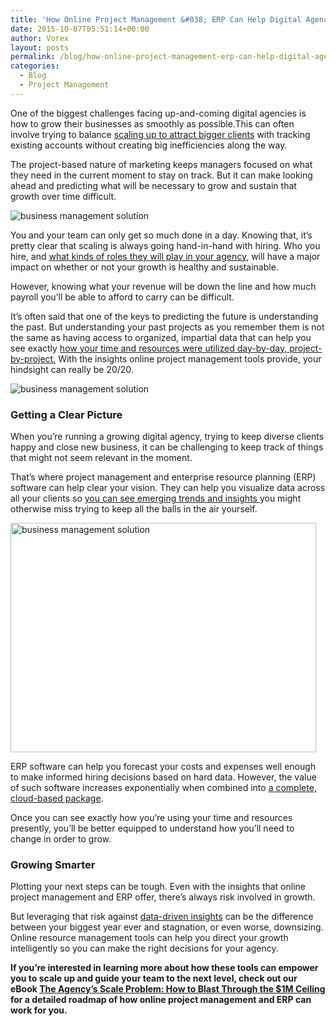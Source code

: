```yaml
---
title: 'How Online Project Management &#038; ERP Can Help Digital Agencies Advance Their Businesses'
date: 2015-10-07T05:51:14+00:00
author: Vorex
layout: posts
permalink: /blog/how-online-project-management-erp-can-help-digital-agencies-advance-their-businesses/
categories:
  - Blog
  - Project Management
---
```

One of the biggest challenges facing up-and-coming digital agencies is how to grow their businesses as smoothly as possible.This can often involve trying to balance <a href="http://www.docurated.com/all-things-productivity/33-ad-agency-experts-reveal-single-biggest-mistakes-challenges-ad-agencies-face-scale" target="_blank">scaling up to attract bigger clients</a> with tracking existing accounts without creating big inefficiencies along the way.

The project-based nature of marketing keeps managers focused on what they need in the current moment to stay on track. But it can make looking ahead and predicting what will be necessary to grow and sustain that growth over time difficult.<!--more-->

![business management solution](https://media.giphy.com/media/wWsbUPjrDS4dG/giphy.gif)

You and your team can only get so much done in a day. Knowing that, it&#8217;s pretty clear that scaling is always going hand-in-hand with hiring. Who you hire, and <a href="http://adage.com/article/digitalnext/growth-killing-digital-agencies/295441/" target="_blank">what kinds of roles they will play in your agency</a>, will have a major impact on whether or not your growth is healthy and sustainable.

However, knowing what your revenue will be down the line and how much payroll you&#8217;ll be able to afford to carry can be difficult.

It&#8217;s often said that one of the keys to predicting the future is understanding the past. But understanding your past projects as you remember them is not the same as having access to organized, impartial data that can help you see exactly <a href="http://www.vorex.com/why-erp-is-a-must-for-project-based-businesses/" target="_blank">how your time and resources were utilized day-by-day, project-by-project.</a> With the insights online project management tools provide, your hindsight can really be 20/20.

![business management solution](http://4.bp.blogspot.com/-HCbSyZF-xic/TsKIvwti2II/AAAAAAAABsY/xdPiiV3S4i8/s1600/hindsight.jpg)

### Getting a Clear Picture

When you&#8217;re running a growing digital agency, trying to keep diverse clients happy and close new business, it can be challenging to keep track of things that might not seem relevant in the moment.

That&#8217;s where project management and enterprise resource planning (ERP) software can help clear your vision. They can help you visualize data across all your clients so <a href="http://www.vorex.com/product/resource-allocation/" target="_blank">you can see emerging trends and insights </a>you might otherwise miss trying to keep all the balls in the air yourself.

<img class="" src="https://media.giphy.com/media/14edZ6PGhzLOQ8/giphy.gif" alt="business management solution" width="489" height="367" />

ERP software can help you forecast your costs and expenses well enough to make informed hiring decisions based on hard data. However, the value of such software increases exponentially when combined into <a href="http://www.forbes.com/sites/louiscolumbus/2015/01/27/five-catalysts-accelerating-cloud-erp-growth-in-2015/" target="_blank">a complete, cloud-based package</a>.

Once you can see exactly how you&#8217;re using your time and resources presently, you&#8217;ll be better equipped to understand how you&#8217;ll need to change in order to grow.

### Growing Smarter

Plotting your next steps can be tough. Even with the insights that online project management and ERP offer, there&#8217;s always risk involved in growth.

But leveraging that risk against <a href="http://www.vorex.com/5-reasons-a-project-planning-tool-can-make-the-difference-between-a-good-marketing-campaign-and-a-great-one/" target="_blank">data-driven insights</a> can be the difference between your biggest year ever and stagnation, or even worse, downsizing. Online resource management tools can help you direct your growth intelligently so you can make the right decisions for your agency.

**If you&#8217;re interested in learning more about how these tools can empower you to scale up and guide your team to the next level, check out our eBook [The Agency&#8217;s Scale Problem: How to Blast Through the $1M Ceiling](http://vorex.hs-sites.com/agency-scale-ebook?__hstc=100746398.b2843db0333d5242d1d7cad84e1e93d1.1428948442272.1440542029299.1440784627712.71&__hssc=100746398.2.1440784627712&__hsfp=3983076714) for a detailed roadmap of how online project management and ERP can work for you.**
